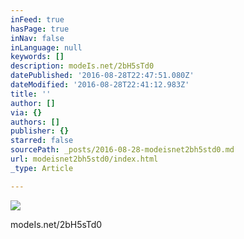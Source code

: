 ```yaml
---
inFeed: true
hasPage: true
inNav: false
inLanguage: null
keywords: []
description: modeIs.net/2bH5sTd0
datePublished: '2016-08-28T22:47:51.080Z'
dateModified: '2016-08-28T22:41:12.983Z'
title: ''
author: []
via: {}
authors: []
publisher: {}
starred: false
sourcePath: _posts/2016-08-28-modeisnet2bh5std0.md
url: modeisnet2bh5std0/index.html
_type: Article

---
```

![](https://the-grid-user-content.s3-us-west-2.amazonaws.com/25789096-f68d-4f64-a5cb-ab4326b1ebc6.jpg)

modeIs.net/2bH5sTd0